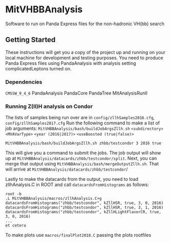 # MitVHBBAnalysis

Software to run on Panda Express files for the non-hadronic VH(bb) search

## Getting Started

These instructions will get you a copy of the project up and running on your local machine for development and testing purposes.
You need to produce Panda Express files using PandaAnalysis with analysis setting complicatedLeptons turned on.

### Dependencies

`CMSSW_9_4_6`
PandaAnalysis
PandaCore
PandaTree
MitAnalysisRunII

### Running Z(ll)H analysis on Condor

The lists of samples being run over are in `config/zllhSamples2016.cfg`, `config/zllhSamples2017.cfg`
Run the following command to make a list of job arguments:
`MitVHBBAnalysis/bash/buildJobArgsZllh.sh` `<subdirectory>` `<MVAVarType>` `<year (2016|2017)>` `<useBoosted (true|false)>`
```
MitVHBBAnalysis/bash/buildJobArgsZllh.sh zhbb/testcondor 3 2016 true
```
This will give you a command to submit the jobs. The job output will show up at `MitVHBBAnalysis/datacards/zhbb/testcondor/split`.
Next, you can merge that output using `MitVHBBAnalysis/bash/mergeOutputZllh.sh`. That will arrive at `MitVHBBAnalysis/datacards/zhbb/testcondor`/

Lastly to make the datacards from the output, you need to load zllhAnalysis.C in ROOT and call `datacardsFromHistograms` as follows:
```
root -b
.L MitVHBBAnalysis/macros/zllhAnalysis.C+g
datacardsFromHistograms("zhbb/testcondor", kZllHSR, true, 3, 0, 2016)
datacardsFromHistograms("zhbb/testcondor", kZllHSR, true, 3, 1, 2016)
datacardsFromHistograms("zhbb/testcondor", kZllHLightFlavorCR, true, 3, 0, 2016)
...
et cetera
```

To make plots use `macros/finalPlot2018.C` passing the plots rootfiles

